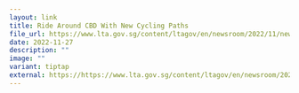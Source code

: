 ```yaml
---
layout: link
title: Ride Around CBD With New Cycling Paths
file_url: https://www.lta.gov.sg/content/ltagov/en/newsroom/2022/11/news-releases/ride_around_cbd_with_new_cycling_paths.html
date: 2022-11-27
description: ""
image: ""
variant: tiptap
external: https://https://www.lta.gov.sg/content/ltagov/en/newsroom/2022/11/news-releases/ride_around_CBD_with_new_cycling_paths.html
---
```

